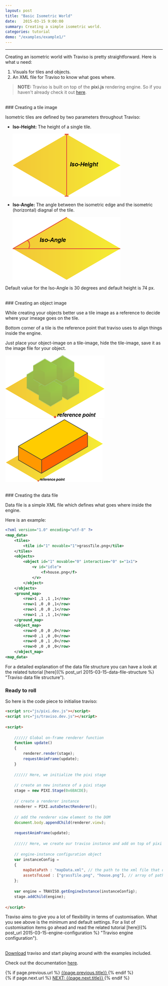```yaml
---
layout: post
title: "Basic Isometric World"
date:   2015-03-15 9:00:00
summary: Creating a simple isometric world.
categories: tutorial
demo: "/examples/example1/"
---
```


___

Creating an isometric world with Traviso is pretty straightforward. Here is what u need:

1. Visuals for tiles and objects.
2. An XML file for Traviso to know what goes where.

> **NOTE:** Traviso is built on top of the **pixi.js** rendering engine. So if you haven't already check it out <a href="http://www.pixijs.com" target="_blank">here</a>.

<!--more-->

<br/>
### Creating a tile image

Isometric tiles are defined by two parameters throughout Traviso:

* **Iso-Height:** The height of a single tile.

  	<img src="/blog/images/posts/IsoHeight.png">
  	<br/>

* **Iso-Angle:** The angle between the isometric edge and the isometric (horizontal) diagnal of the tile.

  	<img src="/blog/images/posts/IsoAngle.png">


Default value for the Iso-Angle is 30 degrees and default height is 74 px. 

<br/>
### Creating an object image

While creating your objects better use a tile image as a reference to decide where your imeage goes on the tile.

Bottom corner of a tile is the reference point that traviso uses to align things inside the engine.

Just place your object-image on a tile-image, hide the tile-image, save it as the image file for your object.

<img src="/blog/images/posts/reference.png"><img src="/blog/images/posts/1x2object.png">

<br/>
### Creating the data file

Data file is a simple XML file which defines what goes where inside the engine.

Here is an example:

```xml
<?xml version="1.0" encoding="utf-8" ?>
<map_data>
	<tiles>
		<tile id="1" movable="1">grassTile.png</tile>
	</tiles>
	<objects>
	    <object id="1" movable="0" interactive="0" s="1x1">
			<v id="idle">
				<f>house.png</f>
			</v>
		</object>
	</objects>
	<ground_map>
		<row>1 ,1 ,1 ,1</row>
		<row>1 ,0 ,0 ,1</row>
		<row>1 ,0 ,0 ,1</row>
		<row>1 ,1 ,1 ,1</row>
	</ground_map>
	<object_map>
		<row>0 ,0 ,0 ,0</row>
		<row>0 ,1 ,0 ,0</row>
		<row>0 ,0 ,1 ,0</row>
		<row>0 ,0 ,0 ,0</row>
	</object_map>
<map_data>
```

For a detailed explanation of the data file structure you can have a look at the related tutorial [here]({% post_url 2015-03-15-data-file-structure %} "Traviso data file structure").
<br/>
### Ready to roll

So here is the code piece to initialise traviso:

```html
<script src="js/pixi.dev.js"></script>
<script src="js/traviso.dev.js"></script>

<script>

    ////// Global on-frame renderer function
    function update() 
    {
        renderer.render(stage);
        requestAnimFrame(update); 
    }
	
    ////// Here, we initialize the pixi stage
	
    // create an new instance of a pixi stage
    stage = new PIXI.Stage(0x6BACDE);

    // create a renderer instance
    renderer = PIXI.autoDetectRenderer();
	
    // add the renderer view element to the DOM
    document.body.appendChild(renderer.view);
	
    requestAnimFrame(update);
	
    ////// Here, we create our traviso instance and add on top of pixi
	
    // engine-instance configuration object
    var instanceConfig =
    {
        mapDataPath : "mapData.xml", // the path to the xml file that defines map data, required
        assetsToLoad : ["grassTile.png", "house.png"], // array of paths to the assets that are desired to be loaded by traviso, no need to use if assets are already loaded to PIXI cache, default null
    };

    var engine = TRAVISO.getEngineInstance(instanceConfig);
    stage.addChild(engine);

</script>
```

Traviso aims to give you a lot of flexibility in terms of customisation. What you see above is the minimum and default settings. For a list of customisation items go ahead and read the related tutorial [here]({% post_url 2015-03-15-engine-configuration %} "Traviso engine configuration").

<br/>
<a href="https://github.com/axaq/traviso.js" target="_blank">Download</a> traviso and start playing around with the examples included.

Check out the documentation <a href="/docs/" target="_blank">here</a>.

<div id="post-navigation" >
  <div class="previous">
    {% if page.previous.url %}
    <a href="{{page.previous.url}}" title="Previous post: {{page.next.title}}">
      <i class="fa fa-lg fa-arrow-circle-left"></i>
      {{page.previous.title}}
    </a>
    {% endif %}
  </div>
  <div class="next text-right">
    {% if page.next.url %}
    <a href="{{page.next.url}}" title="Next post: {{page.next.title}}">
    	NEXT: {{page.next.title}}
    	<i class="fa fa-lg fa-arrow-circle-right"></i>
    </a>
    {% endif %}
  </div>
</div>

